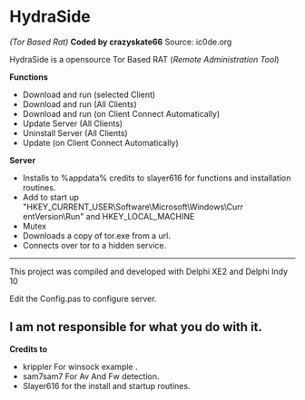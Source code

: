 # HydraSide
*(Tor Based Rat)*
**Coded by crazyskate66**
Source: ic0de.org


HydraSide is a opensource Tor Based RAT (*Remote Administration Tool*)


**Functions**

- Download and run (selected Client)
- Download and run (All Clients)
- Download and run (on Client Connect Automatically)
- Update Server (All Clients)
- Uninstall Server (All Clients)
- Update (on Client Connect Automatically)


**Server**
 
- Installs to %appdata% credits to slayer616 for functions and installation routines.
- Add to start up "HKEY_CURRENT_USER\Software\Microsoft\Windows\Curr entVersion\Run" and HKEY_LOCAL_MACHINE
- Mutex
- Downloads a copy of tor.exe from a url.
- Connects over tor to a hidden service.


----------

This project was compiled and developed with Delphi XE2 and Delphi Indy 10

Edit the Config.pas to configure server.

**I am not responsible for what you do with it.**
----------

**Credits to**

- krippler For winsock example .
- sam7sam7 For Av And Fw detection.
- Slayer616 for the install and startup routines.